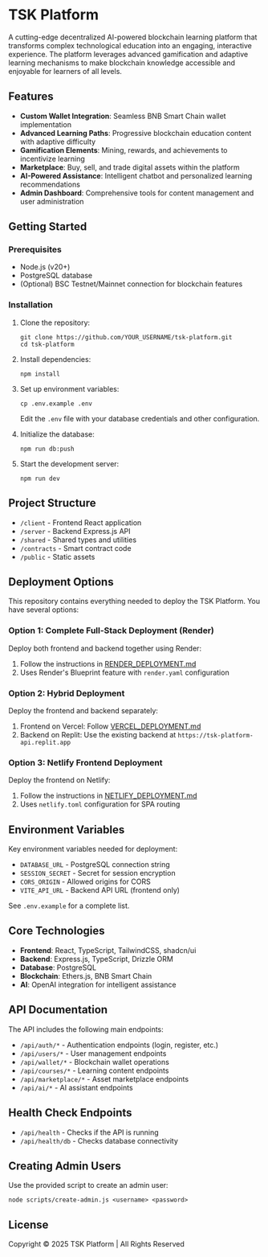 # TSK Platform

A cutting-edge decentralized AI-powered blockchain learning platform that transforms complex technological education into an engaging, interactive experience. The platform leverages advanced gamification and adaptive learning mechanisms to make blockchain knowledge accessible and enjoyable for learners of all levels.

## Features

- **Custom Wallet Integration**: Seamless BNB Smart Chain wallet implementation
- **Advanced Learning Paths**: Progressive blockchain education content with adaptive difficulty
- **Gamification Elements**: Mining, rewards, and achievements to incentivize learning
- **Marketplace**: Buy, sell, and trade digital assets within the platform
- **AI-Powered Assistance**: Intelligent chatbot and personalized learning recommendations
- **Admin Dashboard**: Comprehensive tools for content management and user administration

## Getting Started

### Prerequisites

- Node.js (v20+)
- PostgreSQL database
- (Optional) BSC Testnet/Mainnet connection for blockchain features

### Installation

1. Clone the repository:
   ```
   git clone https://github.com/YOUR_USERNAME/tsk-platform.git
   cd tsk-platform
   ```

2. Install dependencies:
   ```
   npm install
   ```

3. Set up environment variables:
   ```
   cp .env.example .env
   ```
   Edit the `.env` file with your database credentials and other configuration.

4. Initialize the database:
   ```
   npm run db:push
   ```

5. Start the development server:
   ```
   npm run dev
   ```

## Project Structure

- `/client` - Frontend React application
- `/server` - Backend Express.js API
- `/shared` - Shared types and utilities
- `/contracts` - Smart contract code
- `/public` - Static assets

## Deployment Options

This repository contains everything needed to deploy the TSK Platform. You have several options:

### Option 1: Complete Full-Stack Deployment (Render)

Deploy both frontend and backend together using Render:

1. Follow the instructions in [RENDER_DEPLOYMENT.md](RENDER_DEPLOYMENT.md)
2. Uses Render's Blueprint feature with `render.yaml` configuration

### Option 2: Hybrid Deployment

Deploy the frontend and backend separately:

1. Frontend on Vercel: Follow [VERCEL_DEPLOYMENT.md](VERCEL_DEPLOYMENT.md)
2. Backend on Replit: Use the existing backend at `https://tsk-platform-api.replit.app`

### Option 3: Netlify Frontend Deployment

Deploy the frontend on Netlify:

1. Follow the instructions in [NETLIFY_DEPLOYMENT.md](NETLIFY_DEPLOYMENT.md) 
2. Uses `netlify.toml` configuration for SPA routing

## Environment Variables

Key environment variables needed for deployment:

- `DATABASE_URL` - PostgreSQL connection string
- `SESSION_SECRET` - Secret for session encryption
- `CORS_ORIGIN` - Allowed origins for CORS
- `VITE_API_URL` - Backend API URL (frontend only)

See `.env.example` for a complete list.

## Core Technologies

- **Frontend**: React, TypeScript, TailwindCSS, shadcn/ui
- **Backend**: Express.js, TypeScript, Drizzle ORM
- **Database**: PostgreSQL
- **Blockchain**: Ethers.js, BNB Smart Chain
- **AI**: OpenAI integration for intelligent assistance

## API Documentation

The API includes the following main endpoints:

- `/api/auth/*` - Authentication endpoints (login, register, etc.)
- `/api/users/*` - User management endpoints
- `/api/wallet/*` - Blockchain wallet operations
- `/api/courses/*` - Learning content endpoints
- `/api/marketplace/*` - Asset marketplace endpoints
- `/api/ai/*` - AI assistant endpoints

## Health Check Endpoints

- `/api/health` - Checks if the API is running
- `/api/health/db` - Checks database connectivity

## Creating Admin Users

Use the provided script to create an admin user:

```
node scripts/create-admin.js <username> <password>
```

## License

Copyright © 2025 TSK Platform | All Rights Reserved